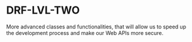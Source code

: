 # DRF-LVL-TWO
More advanced classes and functionalities, that will allow us to speed up the development process and make our Web APIs more secure.

